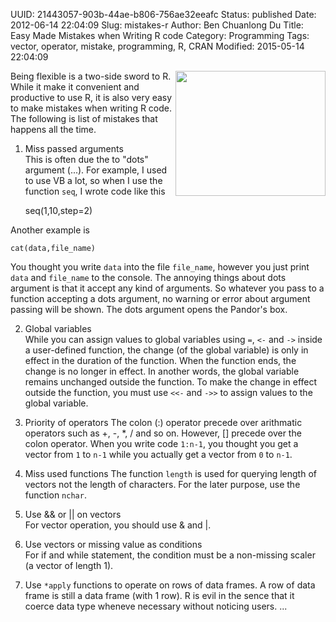 UUID: 21443057-903b-44ae-b806-756ae32eeafc
Status: published
Date: 2012-06-14 22:04:09
Slug: mistakes-r
Author: Ben Chuanlong Du
Title: Easy Made Mistakes when Writing R code
Category: Programming
Tags: vector, operator, mistake, programming, R, CRAN
Modified: 2015-05-14 22:04:09

<img src="http://dclong.github.io/media/r/mistake.jpg" height="200" width="240" align="right"/>

Being flexible is a two-side sword to R. 
While it make it convenient and productive to use R,
it is also very easy to make mistakes when writing R code. 
The following is list of mistakes that happens all the time.

1. Miss passed arguments  
This is often due the to "dots" argument (...). 
For example, I used to use VB a lot, so when I 
use the function `seq`, I wrote code like this

    seq(1,10,step=2)

Another example is 

    cat(data,file_name)

You thought you write `data` into the file `file_name`,
however you just print `data` and `file_name` to the
console. The annoying things about dots argument is that
it accept any kind of arguments. So whatever you pass to
a function accepting a dots argument, no warning or error 
about argument passing will be shown. The dots argument
opens the Pandor's box. <!---'-->

2. Global variables  
While you can assign values to global variables using `=`,
`<-` and `->` inside a user-defined function, the change (of the global
variable) is only in effect in the duration of the function. 
When the function ends, the change is no longer in effect. 
In another words, the global variable remains unchanged 
outside the function. To make the change in effect outside the 
function, you must use `<<-` and `->>` to assign values to the
global variable. 

3. Priority of operators
The colon (:) operator precede over arithmatic operators 
such as +, -, *, / and so on. However, [] precede over the 
colon operator. When you write code `1:n-1`, you thought
you get a vector from `1` to `n-1` while you actually get
a vector from `0` to `n-1`.

4. Miss used functions
The function `length` is used for querying length of 
vectors not the length of characters. For the later purpose,
use the function `nchar`.

5. Use && or || on vectors  
For vector operation, you should use & and |.

5. Use vectors or missing value as conditions  
For if and while statement, the condition must be a non-missing
scaler (a vector of length 1).

6. Use `*apply` functions to operate on rows of data frames.
A row of data frame is still a data frame (with 1 row). R is 
evil in the sence that it coerce data type wheneve necessary 
without noticing users. ...

